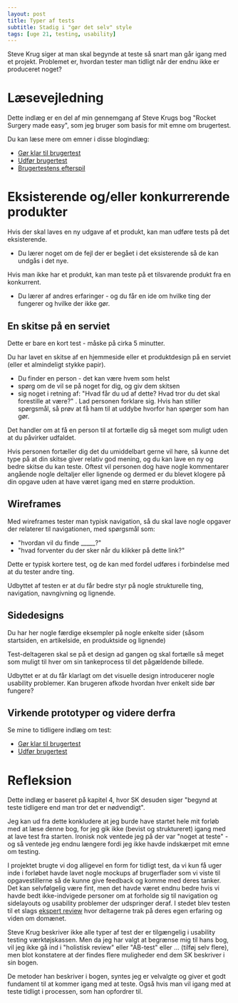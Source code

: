 ```yaml
---
layout: post
title: Typer af tests
subtitle: Stadig i "gør det selv" style
tags: [uge 21, testing, usability]
---
```


Steve Krug siger at man skal begynde at teste så snart man går igang med et projekt. Problemet er, hvordan tester man tidligt når der endnu ikke er produceret noget?

# Læsevejledning
Dette indlæg er en del af min gennemgang af Steve Krugs bog "Rocket Surgery made easy", som jeg bruger som basis for mit emne om brugertest.

Du kan læse mere om emner i disse blogindlæg:
- [Gør klar til brugertest](https://enmango.dk/2019-05-22-prepare-test/) 
- [Udfør brugertest](https://enmango.dk/2019-05-24-do-testing/)
- [Brugertestens efterspil](https://enmango.dk/2019-05-26-after-test/)

# Eksisterende og/eller konkurrerende produkter
Hvis der skal laves en ny udgave af et produkt, kan man udføre tests på det eksisterende.
- Du lærer noget om de fejl der er begået i det eksisterende så de kan undgås i det nye.

Hvis man ikke har et produkt, kan man teste på et tilsvarende produkt fra en konkurrent.
- Du lærer af andres erfaringer - og du får en ide om hvilke ting der fungerer og hvilke der ikke gør.

## En skitse på en serviet
Dette er bare en kort test - måske på cirka 5 minutter. 

Du har lavet en skitse af en hjemmeside eller et produktdesign på en serviet (eller et almindeligt stykke papir).

- Du finder en person - det kan være hvem som helst
- spørg om de vil se på noget for dig, og giv dem skitsen
- sig noget i retning af: "Hvad får du ud af dette? Hvad tror du det skal forestille at være?"
. Lad personen forklare sig. Hvis han stiller spørgsmål, så prøv at få ham til at uddybe hvorfor han spørger som han gør.

Det handler om at få en person til at fortælle dig så meget som muligt uden at du påvirker udfaldet.

Hvis personen fortæller dig det du umiddelbart gerne vil høre, så kunne det type på at din skitse giver relativ god mening, og du kan lave en ny og bedre skitse du kan teste. Oftest vil personen dog have nogle kommentarer angående nogle deltaljer eller lignende og dermed er du blevet klogere på din opgave uden at have været igang med en større produktion.

## Wireframes
Med wireframes tester man typisk navigation, så du skal lave nogle opgaver der relaterer til navigationen, med spørgsmål som:
- "hvordan vil du finde _____?"
- "hvad forventer du der sker når du klikker på dette link?"

Dette er typisk kortere test, og de kan med fordel udføres i forbindelse med at du tester andre ting.

Udbyttet af testen er at du får bedre styr på nogle strukturelle ting, navigation, navngivning og lignende.

## Sidedesigns
Du har her nogle færdige eksempler på nogle enkelte sider (såsom startsiden, en artikelside, en produktside og lignende)

Test-deltageren skal se på et design ad gangen og skal fortælle så meget som muligt til hver om sin tankeprocess til det pågældende billede.

Udbyttet er at du får klarlagt om det visuelle design introducerer nogle usability problemer. Kan brugeren afkode hvordan hver enkelt side bør fungere?

## Virkende prototyper og videre derfra
Se mine to tidligere indlæg om test:
- [Gør klar til brugertest](https://enmango.dk/2019-05-22-prepare-test/)
- [Udfør brugertest](https://enmango.dk/2019-05-24-do-testing/)

# Refleksion
Dette indlæg er baseret på kapitel 4, hvor SK desuden siger "begynd at teste tidligere end man tror det er nødvendigt".

Jeg kan ud fra dette konkludere at jeg burde have startet hele mit forløb med at læse denne bog, for jeg gik ikke (bevist og struktureret) igang med at lave test fra starten. Ironisk nok ventede jeg på der var "noget at teste" - og så ventede jeg endnu længere fordi jeg ikke havde indskærpet mit emne om testing. 

I projektet brugte vi dog alligevel en form for tidligt test, da vi kun få uger inde i forløbet havde lavet nogle mockups af brugerflader som vi viste til opgavestillerne så de kunne give feedback og komme med deres tanker. Det kan selvfølgelig være fint, men det havde været endnu bedre hvis vi havde bedt ikke-indvigede personer om at forholde sig til navigation og sidelayouts og usability problemer der udspringer deraf. I stedet blev testen til et slags [ekspert review](https://www.experienceux.co.uk/faqs/what-is-an-expert-review/) hvor deltagerne trak på deres egen erfaring og viden om domænet.

Steve Krug beskriver ikke alle typer af test der er tilgængelig i usability testing værktøjskassen. Men da jeg har valgt at begrænse mig til hans bog, vil jeg ikke gå ind i "holistisk review" eller "AB-test" eller ... (tilføj selv flere), men blot konstatere at der findes flere muligheder end dem SK beskriver i sin bogen.

De metoder han beskriver i bogen, syntes jeg er velvalgte og giver et godt fundament til at kommer igang med at teste. Også hvis man vil igang med at teste tidligt i processen, som han opfordrer til.
